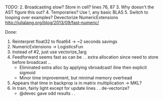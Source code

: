 TODO:
2. Broadcasting slow?  Store in cell? lines 76, 87
3. Why doesn't the AST figure this out?
4. Temporaries? Use !, any basic BLAS
5. Switch to looping over examples?
Devectorize
NumericExtensions
http://julialang.org/blog/2013/09/fast-numeric/

Done:
1. Reinterpret float32 to float64 -> ~2 seconds savings
2. NumericExtensions -> LogisticsFun
3. Instead of #2, just use vectorize_1arg
4. Feedforward seems fast as can be . . extra allocation since need to store before broadcast .. 
   - Eliminated extra alloc by applying vbroadcast! iline then explicit sigmoid
   - Minor time improvement, but minimal memory overhead
5. Appears that time in backprop is in matrix multiplication -> MKL?
6. In train, fairly light except for update lines . . de-vectorize?
   - @devec gave odd results . . 
